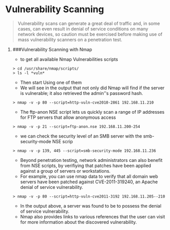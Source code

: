# Vulnerability Scanning

  > Vulnerability scans can generate a great deal of traffic and, in some cases, can even result in denial of service conditions on many network devices, so caution must be exercised before making use of mass vulnerability scanners on a penetration test.

  1. ###Vulnerability Scanning with Nmap

      - to get all available Nmap Vulnerabilities scripts

      ```shell
      > cd /usr/share/nmap/scripts/
      > ls -l *vuln*
      ```

      - Then start Using one of them
      - We will see in the  output that not only did Nmap will find if the server is vulnerable; it also retrieved the admin'ʹs password hash.

      ```shell
      > nmap -v -p 80 --script=http-vuln-cve2010-2861 192.168.11.210
      ```

      - The ftp-anon NSE script lets us quickly scan a range of IP addresses for FTP servers that allow anonymous access

      ```shell
      > nmap -v -p 21 --script=ftp-anon.nse 192.168.11.200-254
      ```

      - we can check the security level of an SMB server with the smb-security-mode NSE scrip

      ```shell
      > nmap -v -p 139, 445 --script=smb-security-mode 192.168.11.236
      ```

       - Beyond penetration testing, network administrators can also benefit from NSE scripts, by verifiying that patches have been applied against a group of servers or workstations.
       - For example, you can use nmap data to verify that all domain web servers have been patched against CVE-2011-319240, an Apache denial of service vulnerability.

       ```shell
       > nmap -v -p 80 --script=http-vuln-cve2011-3192 192.168.11.205-­‐210
       ```
        - In the output above, a server was found to be to possess the denial of service vulnerability.
        - Nmap also provides links to various references that the user can visit for more information about the discovered vulnerability.
